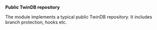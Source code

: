 **Public TwinDB repository**

The module implements a typical public TwinDB repository. It includes branch protection, hooks etc.


